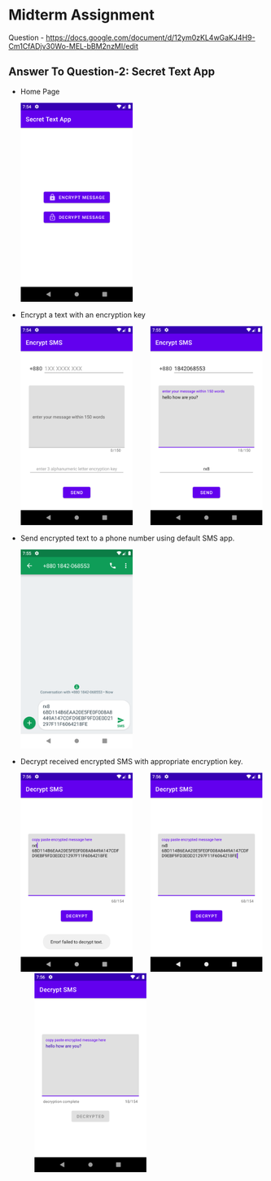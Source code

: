 # Midterm Assignment  

Question - <https://docs.google.com/document/d/12ym0zKL4wGaKJ4H9-Cm1CfADjv30Wo-MEL-bBM2nzMI/edit>  

## Answer To Question-2: **Secret Text App**  

- Home Page  
  
  ![home-page](./screenshots/home.png)

- Encrypt a text with an encryption key  
  
  ![encrypt-message-1](./screenshots/encrypt_message_without_input.png) &nbsp;&nbsp;&nbsp;&nbsp;&nbsp;&nbsp;&nbsp; ![encrypt-message-2](./screenshots/encrypt_message_with_input.png)

- Send encrypted text to a phone number using default SMS app.  
  
  ![encrypt-message-1](./screenshots/default_sms_app.png)

- Decrypt received encrypted SMS with appropriate encryption key.  
  
  ![decrypt-message-failed](./screenshots/decrypt_message_wrong_key.png) &nbsp;&nbsp;&nbsp;&nbsp;&nbsp;&nbsp;&nbsp; ![decrypt-message-correct](./screenshots/decrypt_message_correct_input.png) &nbsp;&nbsp;&nbsp;&nbsp;&nbsp;&nbsp;&nbsp;![decrypted-message](./screenshots/decrypted_message.png)
